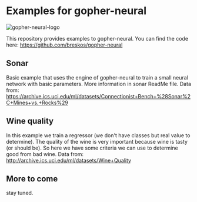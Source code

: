 # Examples for gopher-neural

![gopher-neural-logo](http://alexander.bre.sk/x/gopher-neural-small.png " The Gopher Neural logo ")

This repository provides examples to gopher-neural. You can find the code here: https://github.com/breskos/gopher-neural

## Sonar

Basic example that uses the engine of gopher-neural to train a small neural network with basic parameters. More information in sonar ReadMe file. Data from: https://archive.ics.uci.edu/ml/datasets/Connectionist+Bench+%28Sonar%2C+Mines+vs.+Rocks%29

## Wine quality

In this example we train a regressor (we don't have classes but real value to determine). The quality of the wine is very important because wine is tasty (or should be). So here we have some criteria we can use to determine good from bad wine. Data from: http://archive.ics.uci.edu/ml/datasets/Wine+Quality

## More to come

stay tuned.

